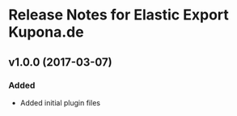 # Release Notes for Elastic Export Kupona.de

## v1.0.0 (2017-03-07)
 
### Added
- Added initial plugin files